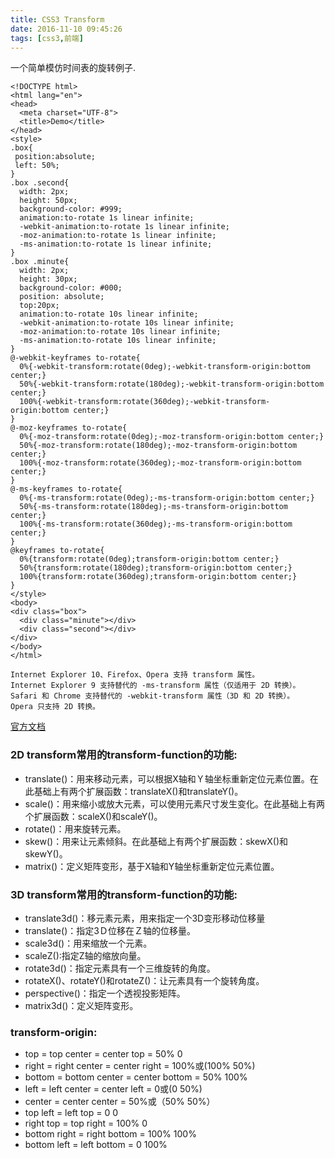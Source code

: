 ```yaml
---
title: CSS3 Transform
date: 2016-11-10 09:45:26
tags: [css3,前端]
---
```

一个简单模仿时间表的旋转例子.
```
<!DOCTYPE html>
<html lang="en">
<head>
  <meta charset="UTF-8">
  <title>Demo</title>
</head>
<style>
.box{
 position:absolute;
 left: 50%;
}
.box .second{
  width: 2px;
  height: 50px;
  background-color: #999;
  animation:to-rotate 1s linear infinite;
  -webkit-animation:to-rotate 1s linear infinite;
  -moz-animation:to-rotate 1s linear infinite;
  -ms-animation:to-rotate 1s linear infinite;
}
.box .minute{
  width: 2px;
  height: 30px;
  background-color: #000;
  position: absolute;
  top:20px;
  animation:to-rotate 10s linear infinite;
  -webkit-animation:to-rotate 10s linear infinite;
  -moz-animation:to-rotate 10s linear infinite;
  -ms-animation:to-rotate 10s linear infinite;
}
@-webkit-keyframes to-rotate{
  0%{-webkit-transform:rotate(0deg);-webkit-transform-origin:bottom center;}
  50%{-webkit-transform:rotate(180deg);-webkit-transform-origin:bottom center;}
  100%{-webkit-transform:rotate(360deg);-webkit-transform-origin:bottom center;}
}
@-moz-keyframes to-rotate{
  0%{-moz-transform:rotate(0deg);-moz-transform-origin:bottom center;}
  50%{-moz-transform:rotate(180deg);-moz-transform-origin:bottom center;}
  100%{-moz-transform:rotate(360deg);-moz-transform-origin:bottom center;}
}
@-ms-keyframes to-rotate{
  0%{-ms-transform:rotate(0deg);-ms-transform-origin:bottom center;}
  50%{-ms-transform:rotate(180deg);-ms-transform-origin:bottom center;}
  100%{-ms-transform:rotate(360deg);-ms-transform-origin:bottom center;}
}
@keyframes to-rotate{
  0%{transform:rotate(0deg);transform-origin:bottom center;}
  50%{transform:rotate(180deg);transform-origin:bottom center;}
  100%{transform:rotate(360deg);transform-origin:bottom center;}
}
</style>
<body>
<div class="box">
  <div class="minute"></div>
  <div class="second"></div>
</div>
</body>
</html>
```

```
Internet Explorer 10、Firefox、Opera 支持 transform 属性。
Internet Explorer 9 支持替代的 -ms-transform 属性（仅适用于 2D 转换）。
Safari 和 Chrome 支持替代的 -webkit-transform 属性（3D 和 2D 转换）。
Opera 只支持 2D 转换。
```

[官方文档](http://www.w3school.com.cn/cssref/pr_transform.asp)

### 2D transform常用的transform-function的功能:
* translate()：用来移动元素，可以根据X轴和Ｙ轴坐标重新定位元素位置。在此基础上有两个扩展函数：translateX()和translateY()。
* scale()：用来缩小或放大元素，可以使用元素尺寸发生变化。在此基础上有两个扩展函数：scaleX()和scaleY()。
* rotate()：用来旋转元素。
* skew()：用来让元素倾斜。在此基础上有两个扩展函数：skewX()和skewY()。
* matrix()：定义矩阵变形，基于X轴和Y轴坐标重新定位元素位置。

### 3D transform常用的transform-function的功能:

* translate3d()：移元素元素，用来指定一个3D变形移动位移量
* translate()：指定3Ｄ位移在Ｚ轴的位移量。
* scale3d()：用来缩放一个元素。
* scaleZ():指定Z轴的缩放向量。
* rotate3d()：指定元素具有一个三维旋转的角度。
* rotateX()、rotateY()和rotateZ()：让元素具有一个旋转角度。
* perspective()：指定一个透视投影矩阵。
* matrix3d()：定义矩阵变形。

### transform-origin:
* top = top center = center top = 50% 0
* right = right center = center right = 100%或(100% 50%)
* bottom = bottom center = center bottom = 50% 100%
* left = left center = center left = 0或(0 50%)
* center = center center = 50%或（50% 50%）
* top left = left top = 0 0
* right top = top right = 100% 0
* bottom right = right bottom = 100% 100%
* bottom left = left bottom = 0 100%
